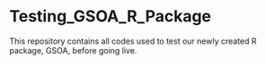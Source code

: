 # Testing_GSOA_R_Package
This repository contains all codes used to test our newly created R package, GSOA, before going live. 

